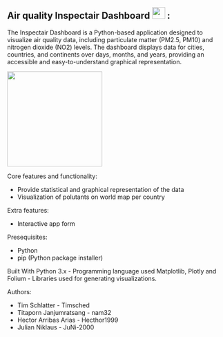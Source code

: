 ## Air quality Inspectair Dashboard <img src = "https://github.com/nam32/airquality/assets/146727878/5eb1f532-bfe0-47cb-a70c-73d6dd505e1b" width="30" height="27"> :
The Inspectair Dashboard is a Python-based application designed to visualize air quality data, including particulate matter (PM2.5, PM10) and nitrogen dioxide (NO2) levels. The dashboard displays data for cities, countries, and continents over days, months, and years, providing an accessible and easy-to-understand graphical representation.

<img src = "https://github.com/nam32/airquality/assets/146727878/70016f01-2fa7-4442-bb6e-cdefbc3bbec4" width="220" height="220">

Core features and functionality:
- Provide statistical and graphical representation of the data
- Visualization of polutants on world map per country

Extra features:
- Interactive app form

Presequisites:
- Python
- pip (Python package installer)

Built With
Python 3.x - Programming language used
Matplotlib, Plotly and Folium - Libraries used for generating visualizations.

Authors:
- Tim Schlatter - Timsched
- Titaporn Janjumratsang - nam32
- Hector Arribas Arias - Hecthor1999
- Julian Niklaus - JuNi-2000
